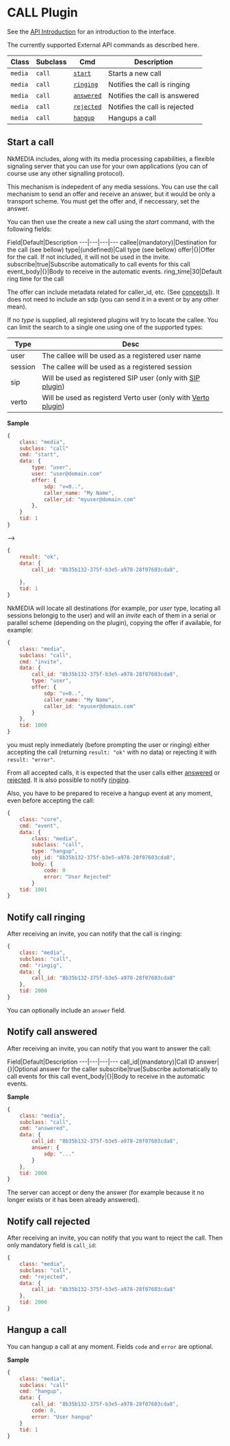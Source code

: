 # CALL Plugin

See the [API Introduction](intro.md) for an introduction to the interface.


The currently supported External API commands as described here. 

Class|Subclass|Cmd|Description
---|---|---|---
`media`|`call`|[`start`](#start-a-call)|Starts a new call
`media`|`call`|[`ringing`](#notify-call-ringing)|Notifies the call is ringing
`media`|`call`|[`answered`](#notify-call-answered)|Notifies the call is answered
`media`|`call`|[`rejected`](#notify-call-rejected)|Notifies the call is rejected
`media`|`call`|[`hangup`](#hangup-a-call)|Hangups a call





## Start a call

NkMEDIA includes, along with its media processing capabilities, a flexible signaling server that you can use for your own applications (you can of course use any other signalling protocol).

This mechanism is indepedent of any media sessions. You can use the call mechanism to send an offer and receive an answer, but it would be only a transport scheme. You must get the offer and, if neccessary, set the answer.

You can then use the create a new call using the _start_ command, with the following fields:

Field|Default|Description
---|---|---|---
callee|(mandatory)|Destination for the call (see bellow)
type|(undefined)|Call type (see bellow)
offer|{}|Offer for the call. If not included, it will not be used in the invite.
subscribe|true|Subscribe automatically to call events for this call
event_body|{}|Body to receive in the automatic events.
ring_time|30|Default ring time for the call

The offer can include metadata related for caller_id, etc. (See [concepts](concepts.md)]). It does not need to include an sdp (you can send it in a event or by any other mean).

If no _type_ is supplied, all registered plugins will try to locate the callee. You can limit the search to a single one using one of the supported types:

Type|Desc
---|---
user|The callee will be used as a registered user name
session|The callee will be used as a registered session
sip|Will be used as registered SIP user (only with [SIP plugin](sip.md))
verto|Will be used as registerd Verto user (only with [Verto plugin](sip.md))

**Sample**

```js
{
	class: "media",
	subclass: "call"
	cmd: "start",
	data: {
		type: "user",
		user: "user@domain.com"
		offer: {
			sdp: "v=0..",
			caller_name: "My Name",
			caller_id: "myuser@domain.com"
		},
	}
	tid: 1
}
```
-->
```js
{
	result: "ok",
	data: {
		call_id: "8b35b132-375f-b3e5-a978-28f07603cda8",
		
	},
	tid: 1
}
```


NkMEDIA will locate all destinations (for example, por _user_ type, locating all sessions belongig to the user) and will an _invite_ each of them in a serial or parallel scheme (depending on the plugin), copying the offer if available, for example:

```js
{
	class: "media",
	subclass: "call",
	cmd: "invite",
	data: {
		call_id: "8b35b132-375f-b3e5-a978-28f07603cda8",
		type: "user",
		offer: {
			sdp: "v=0..",
			caller_name: "My Name",
			caller_id: "myuser@domain.com"
		}
	},
	tid: 1000
}
```

you must reply inmediately (before prompting the user or ringing) either accepting the call (returning `result: "ok"` with no data) or rejecting it with `result: "error"`.

From all accepted calls, it is expected that the user calls either [answered](#notify-call-answered) or [rejected](#notify-call-rejected). It is also possible to notify [ringing](#notify-call-ringing).

Also, you have to be prepared to receive a hangup event at any moment, even before accepting the call:


```js
{
	class: "core",
	cmd: "event",
	data: {
		class: "media",
		subclass: "call",
		type: "hangup",
		obj_id: "8b35b132-375f-b3e5-a978-28f07603cda8",
		body: {							
			code: 0
			error: "User Rejected"
		}
	tid: 1001
}
```



## Notify call ringing

After receiving an invite, you can notify that the call is ringing:

```js
{
	class: "media",
	subclass: "call",
	cmd: "ringig",
	data: {
		call_id: "8b35b132-375f-b3e5-a978-28f07603cda8"
	},
	tid: 2000
}
```

You can optionally include an `answer` field.


## Notify call answered

After receiving an invite, you can notify that you want to answer the call:

Field|Default|Description
---|---|---|---
call_id|(mandatory)|Call ID
answer|{}|Optional answer for the caller
subscribe|true|Subscribe automatically to call events for this call
event_body|{}|Body to receive in the automatic events.


**Sample**

```js
{
	class: "media",
	subclass: "call",
	cmd: "answered",
	data: {
		call_id: "8b35b132-375f-b3e5-a978-28f07603cda8",
		answer: {
			sdp: "..."
		}
	},
	tid: 2000
}
```

The server can accept or deny the answer (for example because it no longer exists or it has been already answered).


## Notify call rejected

After receiving an invite, you can notify that you want to reject the call. Then only mandatory field is `call_id`:

```js
{
	class: "media",
	subclass: "call",
	cmd: "rejected",
	data: {
		call_id: "8b35b132-375f-b3e5-a978-28f07603cda8"
	},
	tid: 2000
}
```


## Hangup a call

You can hangup a call at any moment. Fields `code` and `error` are optional.

**Sample**

```js
{
	class: "media",
	subclass: "call"
	cmd: "hangup",
	data: {
		call_id: "8b35b132-375f-b3e5-a978-28f07603cda8",
		code: 0,							
		error: "User hangup"				
	}
	tid: 1
}
```





